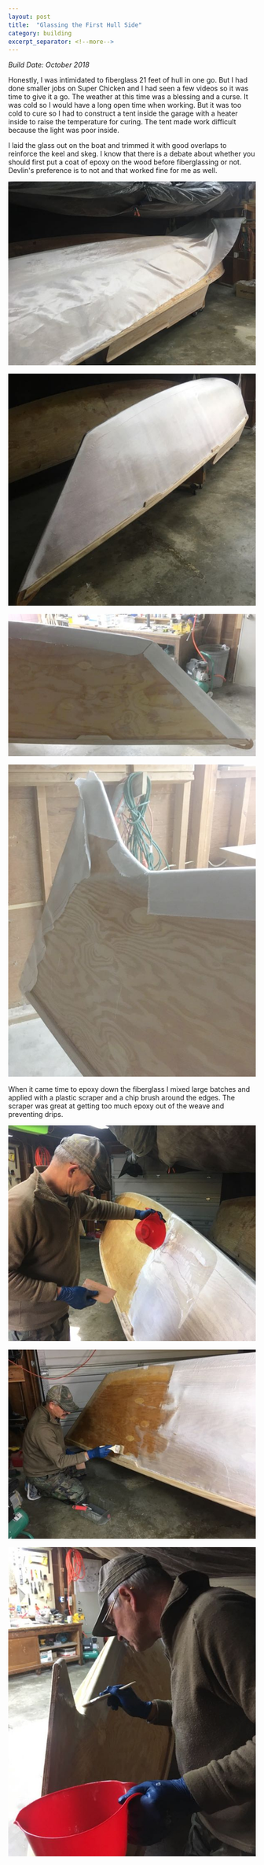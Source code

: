 ```yaml
---
layout: post
title:  "Glassing the First Hull Side"
category: building
excerpt_separator: <!--more-->
---
```


*Build Date: October 2018*

Honestly, I was intimidated to fiberglass 21 feet of hull in one go. But I had done smaller jobs on Super Chicken and I had seen a few videos so it was time to give it a go. The weather at this time was a blessing and a curse. It was cold so I would have a long open time when working. But it was too cold to cure so I had to construct a tent inside the garage with a heater inside to raise the temperature for curing. The tent made work difficult because the light was poor inside.

<!--more-->

I laid the glass out on the boat and trimmed it with good overlaps to reinforce the keel and skeg. I know that there is a debate about whether you should first put a coat of epoxy on the wood before fiberglassing or not. Devlin's preference is to not and that worked fine for me as well.

![Rolling Out Glass](/assets/images/hull-glass-1.jpg)

![Fitted Dry](/assets/images/hull-glass-2.jpg)

![Cutting Overlap](/assets/images/hull-glass-3.jpg)

![Cutting Overlap](/assets/images/hull-glass-4.jpg)

When it came time to epoxy down the fiberglass I mixed large batches and applied with a plastic scraper and a chip brush around the edges. The scraper was great at getting too much epoxy out of the weave and preventing drips.

![Adding Epoxy](/assets/images/hull-glass-5.jpg)

![Adding Epoxy](/assets/images/hull-glass-6.jpg)

![Adding Epoxy](/assets/images/hull-glass-7.jpg)
